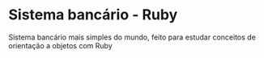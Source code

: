 # Sistema bancário - Ruby
Sistema bancário mais simples do mundo, feito para estudar conceitos de orientação a objetos com Ruby
